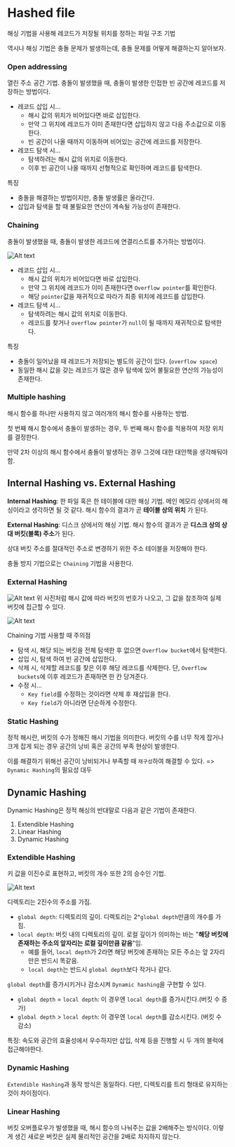 # Hashed file

해싱 기법을 사용해 레코드가 저장될 위치를 정하는 파일 구조 기법

역시나 해싱 기법은 충돌 문제가 발생하는데, 충돌 문제를 어떻게 해결하는지 알아보자.

### Open addressing

열린 주소 공간 기법.
충돌이 발생했을 때, 충돌이 발생한 인접한 빈 공간에 레코드를 저장하는
방법이다.

- 레코드 삽입 시...
  - 해시 값의 위치가 비어있다면 바로 삽입한다.
  - 만약 그 위치에 레코드가 이미 존재한다면 삽입하지 않고 다음 주소값으로 이동한다.
  - 빈 공간이 나올 때까지 이동하며 비어있는 공간에 레코드를 저장한다.
- 레코드 탐색 시...
  - 탐색하려는 해시 값의 위치로 이동한다.
  - 이후 빈 공간이 나올 때까지 선형적으로 확인하며 레코드를 탐색한다.

특징

- 충돌을 해결하는 방법이지만, 충돌 발생률은 올라간다.
- 삽입과 탐색을 할 때 불필요한 연산이 계속될 가능성이 존재한다.

### Chaining

충돌이 발생했을 때, 충돌이 발생한 레코드에 연결리스트를 추가하는 방법이다.

![Alt text](./imgs/chain.png)

- 레코드 삽입 시...
  - 해시 값의 위치가 비어있다면 바로 삽입한다.
  - 만약 그 위치에 레코드가 이미 존재한다면 `Overflow pointer`를 확인한다.
  - 해당 `pointer`값을 재귀적으로 따라가 최종 위치에 레코드를 삽입한다.
- 레코드 탐색 시...
  - 탐색하려는 해시 값의 위치로 이동한다.
  - 레코드를 찾거나 `overflow pointer`가 `null`이 될 때까지 재귀적으로 탐색한다.

특징

- 충돌이 일어났을 때 레코드가 저장되는 별도의 공간이 있다. (`overflow space`)
- 동일한 해시 값을 갖는 레코드가 많은 경우 탐색에 있어 불필요한 연산의 가능성이 존재한다.

### Multiple hashing

해시 함수를 하나만 사용하지 않고 여러개의 해시 함수를 사용하는 방법.

첫 번째 해시 함수에서 충돌이 발생하는 경우, 두 번째 해시 함수를 적용하여 저장 위치를 결정한다.

만약 2차 이상의 해시 함수에서 충돌이 발생하는 경우 그것에 대한 대안책을 생각해둬야함.

## Internal Hashing vs. External Hashing

**Internal Hashing**: 한 파일 혹은 한 테이블에 대한 해싱 기법. 메인 메모리 상에서의 해싱이라고 생각하면 될 것 같다. 해시 함수의 결과가 곧 **테이블 상의 위치** 가 된다.

**External Hashing**: 디스크 상에서의 해싱 기법. 해시 함수의 결과가 곧 **디스크 상의 상대 버킷(블록) 주소**가 된다.

상대 버킷 주소를 절대적인 주소로 변경하기 위한 주소 테이블을 저장해야 한다.

충돌 방지 기법으로는 `Chaining` 기법을 사용한다.

### External Hashing

![Alt text](./imgs/bucket.png)
위 사진처럼 해시 값에 따라 버킷의 번호가 나오고, 그 값을 참조하여 실제 버킷에 접근할 수 있다.

![Alt text](./imgs/overflow.png)

Chaining 기법 사용할 때 주의점

- 탐색 시, 해당 되는 버킷을 전체 탐색한 후 없으면 `Overflow bucket`에서 탐색한다.
- 삽입 시, 탐색 하여 빈 공간에 삽입한다.
- 삭제 시, 삭제할 레코드를 찾은 이후 해당 레코드를 삭제한다. 단, `Overflow buckets`에 이후 레코드가 존재하면 한 칸 당겨준다.
- 수정 시...
  - `Key field`를 수정하는 것이라면 삭제 후 재삽입을 한다.
  - `Key field`가 아니라면 단순하게 수정한다.

### Static Hashing

정적 해시란, 버킷의 수가 정해진 해시 기법을 의미한다.
버킷의 수를 너무 작게 잡거나 크게 잡게 되는 경우 공간의 낭비 혹은 공간의 부족 현상이 발생한다.

이를 해결하기 위해선 공간이 낭비되거나 부족할 때 `재구성`하여 해결할 수 있다. => `Dynamic Hashing`의 필요성 대두

## Dynamic Hashing

Dynamic Hashing은 정적 해싱의 반대말로 다음과 같은 기법이 존재한다.

1. Extendible Hashing
2. Linear Hashing
3. Dynamic Hashing

### Extendible Hashing

키 값을 이진수로 표현하고, 버킷의 개수 또한 2의 승수인 기법.

![Alt text](./imgs/extendible.png)

디렉토리는 2진수의 주소를 가짐.

- `global depth`: 디렉토리의 깊이. 디렉토리는 2^`global depth`만큼의 개수를 가짐.
- `local depth`: 버킷 내의 디렉토리의 깊이. 로컬 깊이가 의미하는 바는 "**해당 버킷에 존재하는 주소의 앞자리는 로컬 깊이만큼 같음**"임.
  - 예를 들어, `local depth`가 2라면 해당 버킷에 존재하는 모든 주소는 앞 2자리만은 반드시 똑같음.
  - `local depth`는 반드시 `global depth`보다 작거나 같다.

`global depth`를 증가시키거나 감소시켜 `Dynamic hashing`을 구현할 수 있다.

- `global depth` = `local depth`: 이 경우엔 `local depth`를 증가시킨다.(버킷 수 증가)
- `global depth` > `local depth`: 이 경우엔 `local depth`를 감소시킨다. (버킷 수 감소)

특징: 속도와 공간의 효율성에서 우수하지만 삽입, 삭제 등을 진행할 시 두 개의 블럭에 접근해야한다.

### Dynamic Hashing

`Extendible Hashing`과 동작 방식은 동일하다. 다만, 디렉토리를 트리 형태로 유지하는 것이 차이점이다.

### Linear Hashing

버킷 오버플로우가 발생했을 때, 해시 함수의 나눠주는 값을 2배해주는 방식이다. 이렇게 생긴 새로운 버킷은 실제 물리적인 공간을 2배로 차지하지 않는다.
